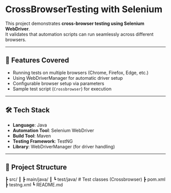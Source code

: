 # CrossBrowserTesting with Selenium

This project demonstrates **cross-browser testing using Selenium WebDriver**.  
It validates that automation scripts can run seamlessly across different browsers.

---

## 📌 Features Covered
- Running tests on multiple browsers (Chrome, Firefox, Edge, etc.)  
- Using WebDriverManager for automatic driver setup  
- Configurable browser setup via parameters  
- Sample test script (`Crossbrowser`) for execution  

---

## 🛠 Tech Stack
- **Language**: Java  
- **Automation Tool**: Selenium WebDriver  
- **Build Tool**: Maven  
- **Testing Framework**: TestNG  
- **Library**: WebDriverManager (for driver handling)  

---

## 📂 Project Structure
┣ src/
┃ ┣ main/java/ 
┃ ┗ test/java/ # Test classes (Crossbrowser)
┣ pom.xml
┣ testng.xml
┗ README.md
